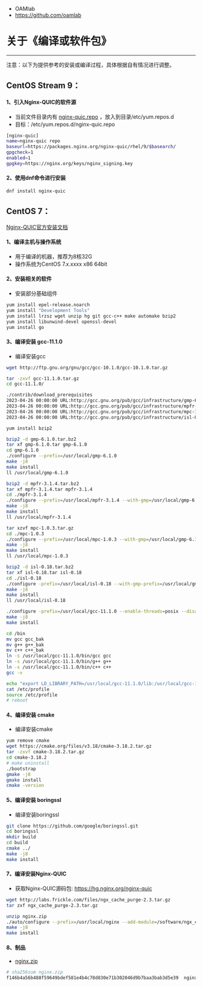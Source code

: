 - OAMlab
- https://github.com/oamlab

# 关于《编译或软件包》

- ----------------------------

注意：以下为提供参考的安装或编译过程，具体根据自有情况进行调整。

## CentOS Stream 9：

#### 1、引入Nginx-QUIC的软件源
- 当前文件目录内有 [nginx-quic.repo](./nginx-quic.repo) ，放入到目录/etc/yum.repos.d
- 目标：/etc/yum.repos.d/nginx-quic.repo

``` bash
[nginx-quic]
name=nginx-quic repo
baseurl=https://packages.nginx.org/nginx-quic/rhel/9/$basearch/
gpgcheck=1
enabled=1
gpgkey=https://nginx.org/keys/nginx_signing.key
```

#### 2、使用dnf命令进行安装

``` bash
dnf install nginx-quic
```

## CentOS 7：

[Nginx-QUIC官方安装文档](https://quic.nginx.org/readme.html)

#### 1、编译主机与操作系统
- 用于编译的机器，推荐为8核32G
- 操作系统为CentOS 7.x.xxxx x86 64bit

#### 2、安装相关的软件
- 安装部分基础组件

``` bash
yum install epel-release.noarch
yum install "Development Tools"
yum install lrzsz wget unzip hg git gcc-c++ make automake bzip2
yum install libunwind-devel openssl-devel
yum install go
```

#### 3、编译安装 gcc-11.1.0
- 编译安装gcc

``` bash
wget http://ftp.gnu.org/gnu/gcc/gcc-10.1.0/gcc-10.1.0.tar.gz

tar -zxvf gcc-11.1.0.tar.gz
cd gcc-11.1.0/

./contrib/download_prerequisites
2023-04-26 00:00:00 URL:http://gcc.gnu.org/pub/gcc/infrastructure/gmp-6.1.0.tar.bz2 [2383840/2383840] -> "./gmp-6.1.0.tar.bz2" [1]
2023-04-26 00:00:00 URL:http://gcc.gnu.org/pub/gcc/infrastructure/mpfr-3.1.4.tar.bz2 [1279284/1279284] -> "./mpfr-3.1.4.tar.bz2" [1]
2023-04-26 00:00:00 URL:http://gcc.gnu.org/pub/gcc/infrastructure/mpc-1.0.3.tar.gz [669925/669925] -> "./mpc-1.0.3.tar.gz" [1]
2023-04-26 00:00:00 URL:http://gcc.gnu.org/pub/gcc/infrastructure/isl-0.18.tar.bz2 [1658291/1658291] -> "./isl-0.18.tar.bz2" [1]

yum install bzip2

bzip2 -d gmp-6.1.0.tar.bz2
tar xf gmp-6.1.0.tar gmp-6.1.0
cd gmp-6.1.0
./configure --prefix=/usr/local/gmp-6.1.0
make -j8
make install
ll /usr/local/gmp-6.1.0

bzip2 -d mpfr-3.1.4.tar.bz2
tar xf mpfr-3.1.4.tar mpfr-3.1.4
cd ./mpfr-3.1.4
./configure --prefix=/usr/local/mpfr-3.1.4 --with-gmp=/usr/local/gmp-6.1.0
make -j8
make install
ll /usr/local/mpfr-3.1.4

tar xzvf mpc-1.0.3.tar.gz
cd ./mpc-1.0.3
./configure --prefix=/usr/local/mpc-1.0.3 --with-gmp=/usr/local/gmp-6.1.0 --with-mpfr=/usr/local/mpfr-3.1.4
make -j8
make install
ll /usr/local/mpc-1.0.3

bzip2 -d isl-0.18.tar.bz2
tar xf isl-0.18.tar isl-0.18
cd ./isl-0.18
./configure -prefix=/usr/local/isl-0.18 --with-gmp-prefix=/usr/local/gmp-6.1.0
make -j8
make install
ll /usr/local/isl-0.18

./configure -prefix=/usr/local/gcc-11.1.0 --enable-threads=posix --disable-checking --disable-multilib --enable-languages=c,c++ --with-gmp=/usr/local/gmp-6.1.0 --with-mpfr=/usr/local/mpfr-3.1.4 --with-mpc=/usr/local/mpc-1.0.3
make -j8
make install

cd /bin
mv gcc gcc_bak
mv g++ g++_bak
mv c++ c++_bak
ln -s /usr/local/gcc-11.1.0/bin/gcc gcc
ln -s /usr/local/gcc-11.1.0/bin/g++ g++
ln -s /usr/local/gcc-11.1.0/bin/c++ c++
gcc -v

echo "export LD_LIBRARY_PATH=/usr/local/gcc-11.1.0/lib:/usr/local/gcc-11.1.0/lib64:$LD_LIBRARY_PATH" >> /etc/profile
cat /etc/profile
source /etc/profile
# reboot
```

#### 4、编译安装 cmake
- 编译安装cmake

``` bash
yum remove cmake
wget https://cmake.org/files/v3.18/cmake-3.18.2.tar.gz
tar -zxvf cmake-3.18.2.tar.gz
cd cmake-3.18.2
# make uninstall
./bootstrap
gmake -j8
gmake install
cmake -version
```

#### 5、编译安装 boringssl
- 编译安装boringssl

``` bash
git clone https://github.com/google/boringssl.git
cd boringssl
mkdir build
cd build
cmake ../
make -j8
make install
```

#### 7、编译安装Nginx-QUIC
- 获取Nginx-QUIC源码包: https://hg.nginx.org/nginx-quic

``` bash
wget http://labs.frickle.com/files/ngx_cache_purge-2.3.tar.gz
tar zxf ngx_cache_purge-2.3.tar.gz

unzip nginx.zip
./auto/configure --prefix=/usr/local/nginx --add-module=/software/ngx_cache_purge-2.3 --with-http_stub_status_module --with-http_addition_module  --with-http_ssl_module  --with-http_v2_module --with-http_v3_module --with-cc-opt="-I/software/boringssl/include" --with-ld-opt="-L/software/boringssl/build/ssl -L/software/boringssl/build/crypto"
make -j8
make install
```

#### 8、制品
- [nginx.zip](./nginx.zip)

``` bash
# sha256sum nginx.zip
f146b4a56b488f59649bdef581e4b4c78d830e71b302046d9b7baa3bab3d5e39  nginx.zip
```